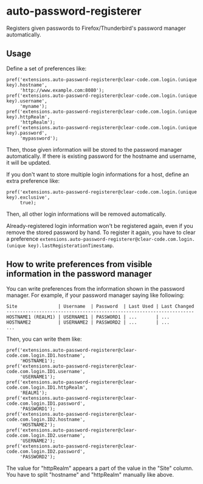 auto-password-registerer
========================

Registers given passwords to Firefox/Thunderbird's password manager automatically.

## Usage

Define a set of preferences like:

    pref('extensions.auto-password-registerer@clear-code.com.login.(unique key).hostname',
         'http://www.example.com:8080');
    pref('extensions.auto-password-registerer@clear-code.com.login.(unique key).username',
         'myname');
    pref('extensions.auto-password-registerer@clear-code.com.login.(unique key).httpRealm',
         'httpRealm');
    pref('extensions.auto-password-registerer@clear-code.com.login.(unique key).password',
         'mypassword');

Then, those given information will be stored to the password manager automatically.
If there is existing password for the hostname and username, it will be updated.

If you don't want to store multiple login informations for a host, define an extra preference like:

    pref('extensions.auto-password-registerer@clear-code.com.login.(unique key).exclusive',
         true);

Then, all other login informations will be removed automatically.

Already-registered login information won't be registered again, even if you remove the stored password by hand.
To register it again, you have to clear a preference `extensions.auto-password-registerer@clear-code.com.login.(unique key).lastRegisterationTimestamp`.

## How to write preferences from visible information in the password manager

You can write preferences from the information shown in the password manager.
For example, if your password manager saying like following:

    Site               | Username  | Password  | Last Used | Last Changed
    ---------------------------------------------------------------------
    HOSTNAME1 (REALM1) | USERNAME1 | PASSWORD1 | ...       | ...
    HOSTNAME2          | USERNAME2 | PASSWORD2 | ...       | ...
    ...

Then, you can write them like:

    pref('extensions.auto-password-registerer@clear-code.com.login.ID1.hostname',
         'HOSTNAME1');
    pref('extensions.auto-password-registerer@clear-code.com.login.ID1.username',
         'USERNAME1');
    pref('extensions.auto-password-registerer@clear-code.com.login.ID1.httpRealm',
         'REALM1');
    pref('extensions.auto-password-registerer@clear-code.com.login.ID1.password',
         'PASSWORD1');
    pref('extensions.auto-password-registerer@clear-code.com.login.ID2.hostname',
         'HOSTNAME2');
    pref('extensions.auto-password-registerer@clear-code.com.login.ID2.username',
         'USERNAME2');
    pref('extensions.auto-password-registerer@clear-code.com.login.ID2.password',
         'PASSWORD2');

The value for "httpRealm" appears a part of the value in the "Site" column.
You have to split "hostname" and "httpRealm" manually like above.
